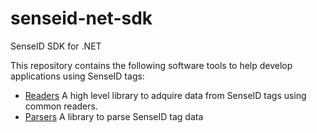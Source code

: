 # senseid-net-sdk
SenseID SDK for .NET

This repository contains the following software tools to help develop applications using SenseID tags:


 * [Readers](src/Readers/README.md) A high level library to adquire data from SenseID tags using common readers.
 * [Parsers](src/Parsers/README.md) A library to parse SenseID tag data
